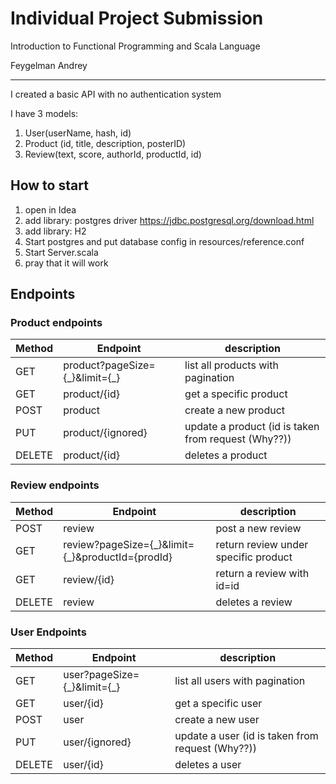 # Individual Project Submission
Introduction to Functional Programming and Scala Language

Feygelman Andrey

---

I created a basic API with no authentication system 

I have 3 models: 
1. User(userName, hash, id)
2. Product (id, title, description, posterID)
3. Review(text, score, authorId, productId, id)

## How to start
1. open in Idea
2. add library: postgres driver https://jdbc.postgresql.org/download.html
3. add library: H2
4. Start postgres and put database config in resources/reference.conf
5. Start Server.scala
6. pray that it will work

## Endpoints

### Product endpoints
Method | Endpoint | description
--- | --- | ---
GET | product?pageSize={\_}&limit={\_} | list all products with pagination
GET | product/{id} | get a specific product
POST | product | create a new product
PUT | product/{ignored} | update a product (id is taken from request (Why??))
DELETE | product/{id} | deletes a product


### Review endpoints
Method | Endpoint | description
--- | --- | ---
POST | review | post a new review
GET | review?pageSize={\_}&limit={\_}&productId={prodId} | return review under specific product
GET | review/{id} | return a review with id=id
DELETE | review | deletes a review


### User Endpoints
Method | Endpoint | description
--- | --- | ---
GET | user?pageSize={\_}&limit={\_} | list all users with pagination
GET | user/{id} | get a specific user
POST | user | create a new user
PUT | user/{ignored} | update a user (id is taken from request (Why??))
DELETE | user/{id} | deletes a user

